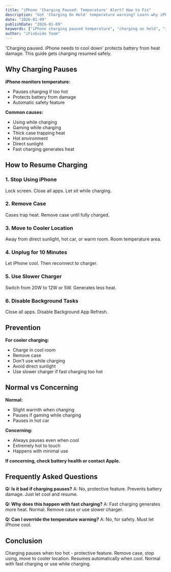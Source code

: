 ```yaml
---
title: "iPhone 'Charging Paused: Temperature' Alert? How to Fix"
description: "Got 'Charging On Hold' temperature warning? Learn why iPhone stops charging when hot and how to safely resume charging."
date: "2026-01-09"
publishDate: "2026-01-09"
keywords: ["iPhone charging paused temperature", "charging on hold", "iPhone too hot to charge", "temperature warning charging", "fix charging paused"]
author: "iFixGuide Team"
---
```


'Charging paused. iPhone needs to cool down' protects battery from heat damage. This guide gets charging resumed safely.

## Why Charging Pauses

**iPhone monitors temperature:**
- Pauses charging if too hot
- Protects battery from damage
- Automatic safety feature

**Common causes:**
- Using while charging
- Gaming while charging
- Thick case trapping heat
- Hot environment
- Direct sunlight
- Fast charging generates heat

## How to Resume Charging

### 1. Stop Using iPhone
Lock screen. Close all apps. Let sit while charging.

### 2. Remove Case
Cases trap heat. Remove case until fully charged.

### 3. Move to Cooler Location
Away from direct sunlight, hot car, or warm room. Room temperature area.

### 4. Unplug for 10 Minutes
Let iPhone cool. Then reconnect to charger.

### 5. Use Slower Charger
Switch from 20W to 12W or 5W. Generates less heat.

### 6. Disable Background Tasks
Close all apps. Disable Background App Refresh.

## Prevention

**For cooler charging:**
- Charge in cool room
- Remove case
- Don't use while charging
- Avoid direct sunlight
- Use slower charger if fast charging too hot

## Normal vs Concerning

**Normal:**
- Slight warmth when charging
- Pauses if gaming while charging
- Pauses in hot car

**Concerning:**
- Always pauses even when cool
- Extremely hot to touch
- Happens with minimal use

**If concerning, check battery health or contact Apple.**

## Frequently Asked Questions

**Q: Is it bad if charging pauses?**
A: No, protective feature. Prevents battery damage. Just let cool and resume.

**Q: Why does this happen with fast charging?**
A: Fast charging generates more heat. Normal. Remove case or use slower charger.

**Q: Can I override the temperature warning?**
A: No, for safety. Must let iPhone cool.

## Conclusion
Charging pauses when too hot - protective feature. Remove case, stop using, move to cooler location. Resumes automatically when cool. Normal with fast charging or use while charging.

